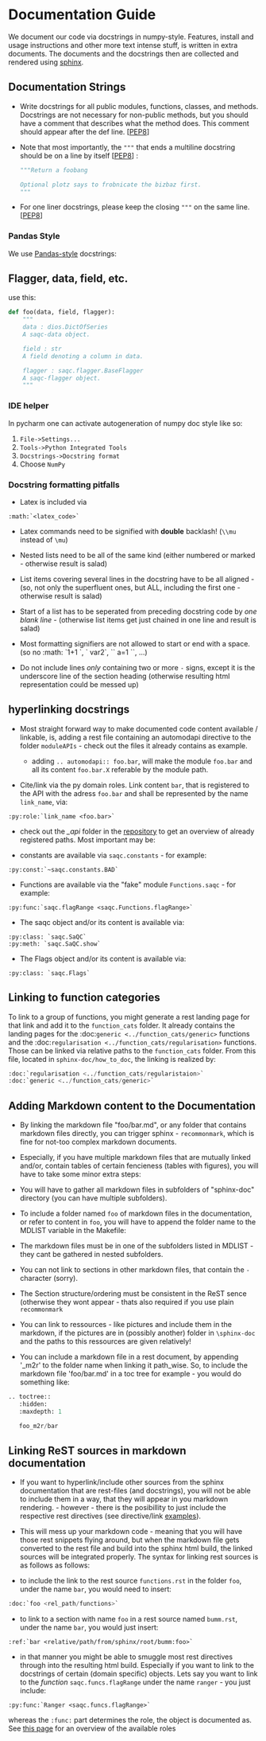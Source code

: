 # Documentation Guide

We document our code via docstrings in numpy-style. 
Features, install and usage instructions and other more text intense stuff, 
is written in extra documents. 
The documents and the docstrings then are collected and rendered using [sphinx](https://www.sphinx-doc.org/). 

 
## Documentation Strings


- Write docstrings for all public modules, functions, classes, and methods. 
    Docstrings are not necessary for non-public methods, 
    but you should have a comment that describes what the method does. 
    This comment should appear after the def line. 
    [[PEP8](https://www.python.org/dev/peps/pep-0008/#documentation-strings)]

- Note that most importantly, the `"""` that ends a multiline docstring should be on a line by itself [[PEP8](https://www.python.org/dev/peps/pep-0008/#documentation-strings)] :
    ```python
    """Return a foobang

    Optional plotz says to frobnicate the bizbaz first.
    """
    ```
    
- For one liner docstrings, please keep the closing `"""` on the same line. 
  [[PEP8](https://www.python.org/dev/peps/pep-0008/#documentation-strings)]

### Pandas Style

We use [Pandas-style](https://pandas.pydata.org/pandas-docs/stable/development/contributing_docstring.html) docstrings:



## Flagger, data, field, etc.

use this:
```py
def foo(data, field, flagger):
    """
    data : dios.DictOfSeries
	A saqc-data object.

    field : str
	A field denoting a column in data.

    flagger : saqc.flagger.BaseFlagger
	A saqc-flagger object.
    """
```


### IDE helper

In pycharm one can activate autogeneration of numpy doc style like so:
1. `File->Settings...`
2. `Tools->Python Integrated Tools`
3. `Docstrings->Docstring format`
4. Choose `NumPy`


### Docstring formatting pitfalls

* Latex is included via 
```
:math:`<latex_code>`
```
* Latex commands need to be signified with **double**   backlash! (``\\mu`` instead of ``\mu``)

* Nested lists need to be all of the same kind (either   numbered or marked - otherwise result is salad) 
* List items covering several lines in the docstring have to be all aligned - (so, not only the superfluent ones, but ALL, including the first one - otherwise result is salad)
* Start of a list has to be seperated from preceding docstring code by *one blank line* - (otherwise list items get just chained in one line and result is salad)
* Most formatting signifiers are not allowed to start or end with a space. (so no :math: \`1+1 \`, \` var2\`, \`\` a=1 \`\`, ...)
* Do not include lines *only* containing two or more `-` signs, except it is the underscore line of the section heading (otherwise resulting html representation could be messed up)

## hyperlinking docstrings

* Most straight forward way to make documented code content available / linkable, is, adding a rest file containing an
  automodapi directive to the folder `moduleAPIs` - check out the files it already contains as example.
  * adding ``.. automodapi:: foo.bar``, will make the module `foo.bar` and all its content `foo.bar.X` referable by the 
    module path.
    
* Cite/link via the py domain roles. Link content `bar`, that is registered to the API with the adress `foo.bar` and 
  shall be represented by the name `link_name`, via: 
```  
:py:role:`link_name <foo.bar>`
```    
* check out the *_api* folder in the [repository](https://git.ufz.de/rdm-software/saqc/-/tree/develop/sphinx-doc) to get an
  overview of already registered paths. Most important may be:
  
* constants are available via `saqc.constants` - for example:
``` 
:py:const:`~saqc.constants.BAD` 
```  

* Functions are available via the "fake"  module `Functions.saqc` - for example: 
  
``` 
:py:func:`saqc.flagRange <saqc.Functions.flagRange>` 
``` 
  
* The saqc object and/or its content is available via: 
  
```
:py:class: `saqc.SaQC` 
:py:meth: `saqc.SaQC.show` 
```   

* The Flags object and/or its content is available via: 
  
```
:py:class: `saqc.Flags` 
```   

## Linking to function categories

To link to a group of functions, you might generate a rest landing page for that link and add it to 
the `function_cats` folder. It already contains the landing pages for the :doc:`generic <../function_cats/generic>` 
functions and the :doc:`regularisation <../function_cats/regularisation>` functions.
Those can be linked via relative paths to the `function_cats` folder. From this file, located in `sphinx-doc/how_to_doc`,
the linking is realized by:

```python
:doc:`regularisation <../function_cats/regularistaion>`
:doc:`generic <../function_cats/generic>`
```

## Adding Markdown content to the Documentation

- By linking the markdown file "foo/bar.md", or any folder that contains markdown files directly, 
  you can trigger sphinx - `recommonmark`, which is fine for not-too complex markdown documents. 
  
* Especially, if you have multiple markdown files that are mutually linked and/or, contain tables of certain fencieness (tables with figures),
  you will have to take some minor extra steps:
  
- You will have to gather all markdown files in subfolders of "sphinx-doc" directory (you can have multiple subfolders). 

- To include a folder named `foo` of markdown files in the documentation, or refer to content in `foo`, you will have 
  to append the folder name to the MDLIST variable in the Makefile:

- The markdown files must be in one of the subfolders listed in MDLIST - they cant be gathered in nested subfolders. 

- You can not link to sections in other markdown files, that contain the `-` character (sorry).

- The Section structure/ordering must be consistent in the ReST sence (otherwise they wont appear - thats also required if you use plain `recommonmark`

- You can link to ressources - like pictures and include them in the markdown, if the pictures are in (possibly another) folder in `\sphinx-doc` and the paths to this ressources are given relatively!

- You can include a markdown file in a rest document, by appending '_m2r' to the folder name when linking it path_wise. 
  So, to include the markdown file 'foo/bar.md' in a toc tree for example - you would do something like:

```python
.. toctree::
   :hidden:
   :maxdepth: 1

   foo_m2r/bar
```

## Linking ReST sources in markdown documentation

- If you want to hyperlink/include other sources from the sphinx documentation that are rest-files (and docstrings), 
  you will not be able to include them in a way, that they will appear in you markdown rendering. - however - there is 
  the posibillity to just include the respective rest directives (see directive/link [examples](#hyperlinking-docstrings)). 
  
- This will mess up your markdown code - meaning that you will have 
  those rest snippets flying around, but when the markdown file gets converted to the rest file and build into the 
  sphinx html build, the linked sources will be integrated properly. The syntax for linking rest sources is as 
  follows as follows:

- to include the link to the rest source `functions.rst` in the folder `foo`, under the name `bar`, you would need to insert: 
```python
:doc:`foo <rel_path/functions>`
```

- to link to a section with name `foo` in a rest source named `bumm.rst`, under the name `bar`, you would just insert: 
```
:ref:`bar <relative/path/from/sphinx/root/bumm:foo>`
``` 

- in that manner you might be able to smuggle most rest directives through into the resulting html build. Especially if you want to link to the docstrings of certain (domain specific) objects. Lets say you want to link to the *function* `saqc.funcs.flagRange` under the name `ranger` - you just include:

```
:py:func:`Ranger <saqc.funcs.flagRange>`
```

whereas the `:func:` part determines the role, the object is documented as. See [this page](https://www.sphinx-doc.org/en/master/#ref-role) for an overview of the available roles


